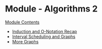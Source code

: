 # Module - Algorithms 2

[Module Contents](../../../README.md)

- [Induction and O-Notation Recap](./01recap/index)
- [Interval Scheduling and Graphs](./02intervalgraph/index)
- [More Graphs](./03graphs/index)
